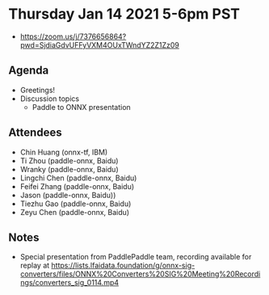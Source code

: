 <!--- SPDX-License-Identifier: Apache-2.0 -->

# Thursday Jan 14 2021 5-6pm PST
* https://zoom.us/j/7376656864?pwd=SjdiaGdvUFFyVXM4OUxTWndYZ2Z1Zz09

## Agenda
* Greetings!
* Discussion topics
    * Paddle to ONNX presentation

## Attendees
* Chin Huang (onnx-tf, IBM)
* Ti Zhou (paddle-onnx, Baidu)
* Wranky (paddle-onnx, Baidu)
* Lingchi Chen (paddle-onnx, Baidu)
* Feifei Zhang (paddle-onnx, Baidu)
* Jason (paddle-onnx, Baidu))
* Tiezhu Gao (paddle-onnx, Baidu)
* Zeyu Chen (paddle-onnx, Baidu)

## Notes
* Special presentation from PaddlePaddle team, recording available for replay at https://lists.lfaidata.foundation/g/onnx-sig-converters/files/ONNX%20Converters%20SIG%20Meeting%20Recordings/converters_sig_0114.mp4
